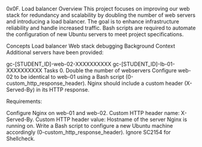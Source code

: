 0x0F. Load balancer
Overview
This project focuses on improving our web stack for redundancy and scalability by doubling the number of web servers and introducing a load balancer. The goal is to enhance infrastructure reliability and handle increased traffic. Bash scripts are required to automate the configuration of new Ubuntu servers to meet project specifications.

Concepts
Load balancer
Web stack debugging
Background Context
Additional servers have been provided:

gc-[STUDENT_ID]-web-02-XXXXXXXXXX
gc-[STUDENT_ID]-lb-01-XXXXXXXXXX
Tasks
0. Double the number of webservers
Configure web-02 to be identical to web-01 using a Bash script (0-custom_http_response_header). Nginx should include a custom header (X-Served-By) in its HTTP response.

Requirements:

Configure Nginx on web-01 and web-02.
Custom HTTP header name: X-Served-By.
Custom HTTP header value: Hostname of the server Nginx is running on.
Write a Bash script to configure a new Ubuntu machine accordingly (0-custom_http_response_header).
Ignore SC2154 for Shellcheck.
